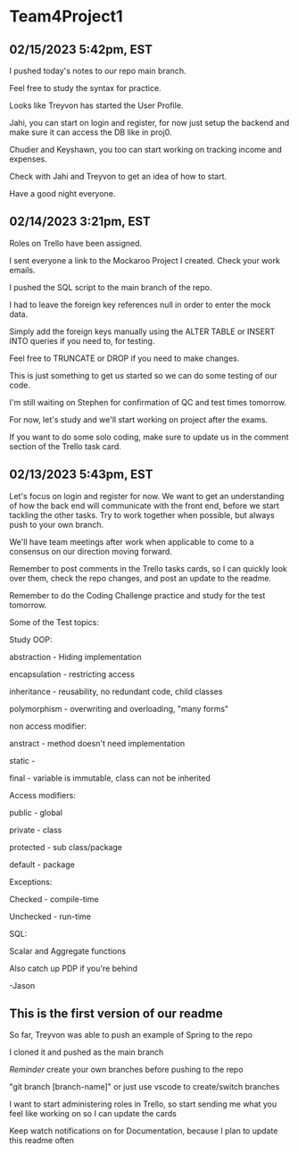 # Team4Project1

## 02/15/2023 5:42pm, EST

I pushed today's notes to our repo main branch.

Feel free to study the syntax for practice.

Looks like Treyvon has started the User Profile.

Jahi, you can start on login and register, for now just setup the backend and make sure it can access the DB like in proj0.

Chudier and Keyshawn, you too can start working on tracking income and expenses.

Check with Jahi and Treyvon to get an idea of how to start.

Have a good night everyone.

## 02/14/2023 3:21pm, EST

Roles on Trello have been assigned.

I sent everyone a link to the Mockaroo Project I created. Check your work emails.

I pushed the SQL script to the main branch of the repo.

I had to leave the foreign key references null in order to enter the mock data.

Simply add the foreign keys manually using the ALTER TABLE or INSERT INTO queries if you need to, for testing.

Feel free to TRUNCATE or DROP if you need to make changes.

This is just something to get us started so we can do some testing of our code.

I'm still waiting on Stephen for confirmation of QC and test times tomorrow.

For now, let's study and we'll start working on project after the exams.

If you want to do some solo coding, make sure to update us in the comment section of the Trello task card.


## 02/13/2023 5:43pm, EST

Let's focus on login and register for now. We want to get an understanding of how the back end will communicate with the front end, before we start tackling the other tasks. Try to work together when possible, but always push to your own branch.

We'll have team meetings after work when applicable to come to a consensus on our direction moving forward.

Remember to post comments in the Trello tasks cards, so I can quickly look over them, check the repo changes, and post an update to the readme.

Remember to do the Coding Challenge practice and study for the test tomorrow.

Some of the Test topics:

Study OOP:

abstraction - Hiding implementation

encapsulation - restricting access

inheritance - reusability, no redundant code, child classes

polymorphism - overwriting and overloading, "many forms"


non access modifier:

anstract - method doesn't need implementation

static - 

final - variable is immutable, class can not be inherited


Access modifiers:

public - global

private - class

protected - sub class/package

default - package


Exceptions:

Checked - compile-time

Unchecked - run-time


SQL:

Scalar and Aggregate functions


Also catch up PDP if you're behind


-Jason

## This is the first version of our readme

So far, Treyvon was able to push an example of Spring to the repo

I cloned it and pushed as the main branch

*Reminder* create your own branches before pushing to the repo

"git branch [branch-name]" or just use vscode to create/switch branches

I want to start administering roles in Trello, so start sending me what you feel like working on so I can update the cards

Keep watch notifications on for Documentation, because I plan to update this readme often

